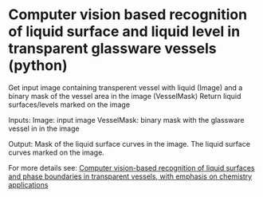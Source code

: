 #  Computer vision based recognition of liquid surface and liquid level in transparent glassware vessels (python)
 Get input image containing transperent vessel with liquid (Image)  and a binary mask of the vessel area in the image (VesselMask)
 Return liquid surfaces/levels marked on the image

  Inputs:
  Image: input image
  VesselMask: binary mask with the glassware vessel in in the image

  Output:
  Mask of the liquid surface curves in the image.
  The liquid surface curves marked on the image.
  
For more details see:  [Computer vision-based recognition of liquid surfaces and phase boundaries in transparent vessels, with emphasis on chemistry applications](http://arxiv.org/abs/1404.7174)


